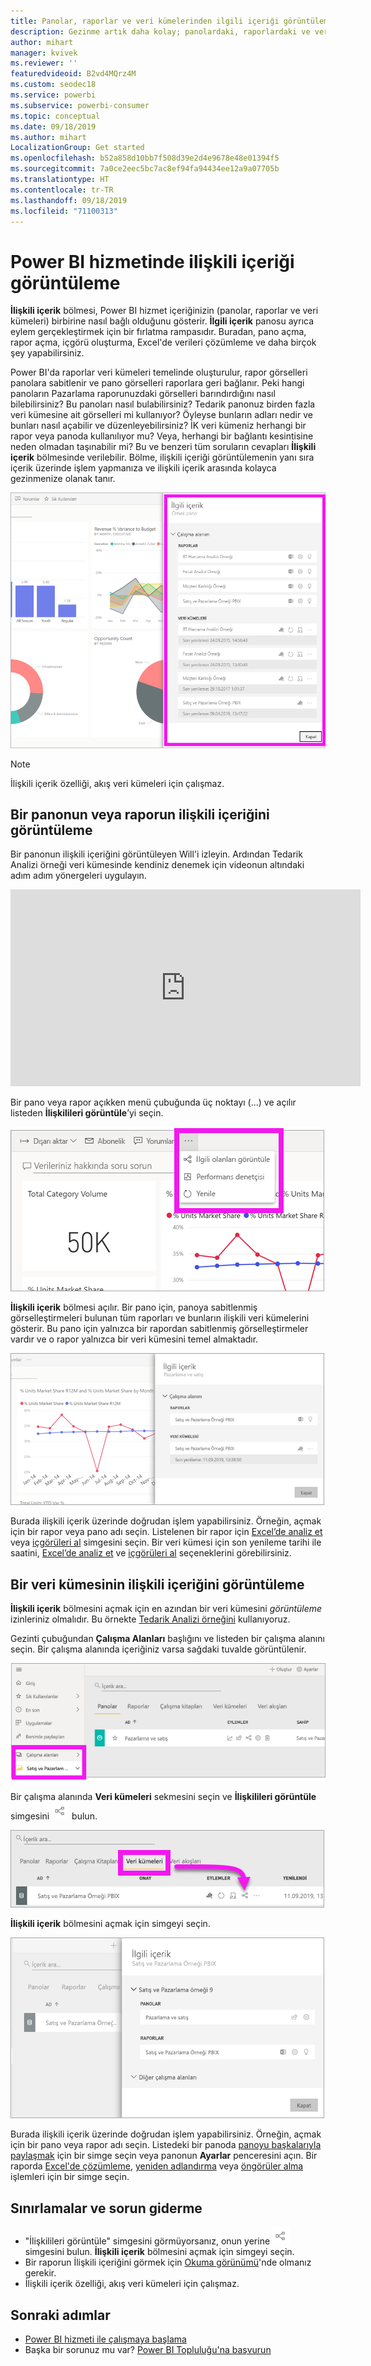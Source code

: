 ```yaml
---
title: Panolar, raporlar ve veri kümelerinden ilgili içeriği görüntüleme
description: Gezinme artık daha kolay; panolardaki, raporlardaki ve veri kümelerindeki ilişkili içeriği görüntüleyin
author: mihart
manager: kvivek
ms.reviewer: ''
featuredvideoid: B2vd4MQrz4M
ms.custom: seodec18
ms.service: powerbi
ms.subservice: powerbi-consumer
ms.topic: conceptual
ms.date: 09/18/2019
ms.author: mihart
LocalizationGroup: Get started
ms.openlocfilehash: b52a858d10bb7f508d39e2d4e9678e48e01394f5
ms.sourcegitcommit: 7a0ce2eec5bc7ac8ef94fa94434ee12a9a07705b
ms.translationtype: HT
ms.contentlocale: tr-TR
ms.lasthandoff: 09/18/2019
ms.locfileid: "71100313"
---
```

# <a name="view-related-content-in-the-power-bi-service"></a>Power BI hizmetinde ilişkili içeriği görüntüleme
**İlişkili içerik** bölmesi, Power BI hizmet içeriğinizin (panolar, raporlar ve veri kümeleri) birbirine nasıl bağlı olduğunu gösterir. **İlgili içerik** panosu ayrıca eylem gerçekleştirmek için bir fırlatma rampasıdır. Buradan, pano açma, rapor açma, içgörü oluşturma, Excel'de verileri çözümleme ve daha birçok şey yapabilirsiniz.  

Power BI'da raporlar veri kümeleri temelinde oluşturulur, rapor görselleri panolara sabitlenir ve pano görselleri raporlara geri bağlanır. Peki hangi panoların Pazarlama raporunuzdaki görselleri barındırdığını nasıl bilebilirsiniz? Bu panoları nasıl bulabilirsiniz? Tedarik panonuz birden fazla veri kümesine ait görselleri mi kullanıyor? Öyleyse bunların adları nedir ve bunları nasıl açabilir ve düzenleyebilirsiniz? İK veri kümeniz herhangi bir rapor veya panoda kullanılıyor mu? Veya, herhangi bir bağlantı kesintisine neden olmadan taşınabilir mi? Bu ve benzeri tüm soruların cevapları **İlişkili içerik** bölmesinde verilebilir.  Bölme, ilişkili içeriği görüntülemenin yanı sıra içerik üzerinde işlem yapmanıza ve ilişkili içerik arasında kolayca gezinmenize olanak tanır.

![ilişkili içerik](./media/end-user-related/power-bi-list.png)

> [!NOTE]
> İlişkili içerik özelliği, akış veri kümeleri için çalışmaz.
> 
> 

## <a name="view-related-content-for-a-dashboard-or-report"></a>Bir panonun veya raporun ilişkili içeriğini görüntüleme
Bir panonun ilişkili içeriğini görüntüleyen Will'i izleyin. Ardından Tedarik Analizi örneği veri kümesinde kendiniz denemek için videonun altındaki adım adım yönergeleri uygulayın.

<iframe width="560" height="315" src="https://www.youtube.com/embed/B2vd4MQrz4M#t=3m05s" frameborder="0" allowfullscreen></iframe>

Bir pano veya rapor açıkken menü çubuğunda üç noktayı (...) ve açılır listeden **İlişkilileri görüntüle**’yi seçin.

![Üç nokta açılır listesi](./media/end-user-related/power-bi-dropdown.png)

**İlişkili içerik** bölmesi açılır. Bir pano için, panoya sabitlenmiş görselleştirmeleri bulunan tüm raporları ve bunların ilişkili veri kümelerini gösterir. Bu pano için yalnızca bir rapordan sabitlenmiş görselleştirmeler vardır ve o rapor yalnızca bir veri kümesini temel almaktadır. 

![İlişkili içerik bölmesi](./media/end-user-related/power-bi-view-related-dashboard.png)

Burada ilişkili içerik üzerinde doğrudan işlem yapabilirsiniz.  Örneğin, açmak için bir rapor veya pano adı seçin.  Listelenen bir rapor için [Excel’de analiz et](../service-analyze-in-excel.md) veya [içgörüleri al](end-user-insights.md) simgesini seçin. Bir veri kümesi için son yenileme tarihi ile saatini, [Excel’de analiz et](../service-analyze-in-excel.md) ve [içgörüleri al](end-user-insights.md) seçeneklerini görebilirsiniz.  



## <a name="view-related-content-for-a-dataset"></a>Bir veri kümesinin ilişkili içeriğini görüntüleme
**İlişkili içerik** bölmesini açmak için en azından bir veri kümesini *görüntüleme* izinleriniz olmalıdır. Bu örnekte [Tedarik Analizi örneğini](../sample-procurement.md) kullanıyoruz.

Gezinti çubuğundan **Çalışma Alanları** başlığını ve listeden bir çalışma alanını seçin. Bir çalışma alanında içeriğiniz varsa sağdaki tuvalde görüntülenir. 

![sol gezinti çubuğundaki çalışma alanları](./media/end-user-related/power-bi-workspace.png)


Bir çalışma alanında **Veri kümeleri** sekmesini seçin ve **İlişkilileri görüntüle** simgesini ![İlişkilileri görüntüle simgesi](./media/end-user-related/power-bi-view-related-icon-new.png) bulun.

![Veri Kümeleri sekmesi](./media/end-user-related/power-bi-related-dataset.png)

**İlişkili içerik** bölmesini açmak için simgeyi seçin.

![Power BI içerik görünümünün üst kısmında ilgili içerik bölmesi açılır](media/end-user-related/power-bi-dataset.png)

Burada ilişkili içerik üzerinde doğrudan işlem yapabilirsiniz. Örneğin, açmak için bir pano veya rapor adı seçin.  Listedeki bir panoda [panoyu başkalarıyla paylaşmak](../service-share-dashboards.md) için bir simge seçin veya panonun **Ayarlar** penceresini açın. Bir raporda [Excel'de çözümleme](../service-analyze-in-excel.md), [yeniden adlandırma](../service-rename.md) veya [öngörüler alma](end-user-insights.md) işlemleri için bir simge seçin.  

## <a name="limitations-and-troubleshooting"></a>Sınırlamalar ve sorun giderme
* "İlişkilileri görüntüle" simgesini görmüyorsanız, onun yerine ![İlişkilileri görüntüle simgesi](./media/end-user-related/power-bi-view-related-icon-new.png) simgesini bulun. **İlişkili içerik** bölmesini açmak için simgeyi seçin.
* Bir raporun İlişkili içeriğini görmek için [Okuma görünümü](end-user-reading-view.md)'nde olmanız gerekir.
* İlişkili içerik özelliği, akış veri kümeleri için çalışmaz.

## <a name="next-steps"></a>Sonraki adımlar
* [Power BI hizmeti ile çalışmaya başlama](../service-get-started.md)
* Başka bir sorunuz mu var? [Power BI Topluluğu'na başvurun](http://community.powerbi.com/)

